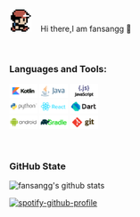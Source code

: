 </br>
<p>
<img src="https://github.com/fansangg/fansangg/blob/master/assets/avatar.png?raw=true" width="8%" height="8%"> 
       &nbsp;&nbsp;&nbsp;Hi there,I am fansangg  👋 
</p> 
</br>

### Languages and Tools:

<p>
    <code><img width="10%" src="https://raw.githubusercontent.com/fansangg/fansangg/6ce97b2c9462f87e1b42fada64b7c139fc456de1/assets/kotlinlang-ar21.svg"></code>
    <code><img width="10%" src="https://raw.githubusercontent.com/fansangg/fansangg/6ce97b2c9462f87e1b42fada64b7c139fc456de1/assets/java-horizontal.svg"></code>
    <code><img width="10%" src="https://raw.githubusercontent.com/fansangg/fansangg/6ce97b2c9462f87e1b42fada64b7c139fc456de1/assets/javascript-horizontal.svg"></code>
    <br />
    <code><img width="10%" src="https://raw.githubusercontent.com/fansangg/fansangg/6ce97b2c9462f87e1b42fada64b7c139fc456de1/assets/python-horizontal.svg"></code>
    <code><img width="10%" src="https://raw.githubusercontent.com/fansangg/fansangg/6ce97b2c9462f87e1b42fada64b7c139fc456de1/assets/reactjs-ar21.svg"></code>
    <code><img width="10%" src="https://raw.githubusercontent.com/fansangg/fansangg/6ce97b2c9462f87e1b42fada64b7c139fc456de1/assets/dartlang-ar21.svg"></code>
    <br />
    <code><img width="10%" src="https://raw.githubusercontent.com/fansangg/fansangg/6ce97b2c9462f87e1b42fada64b7c139fc456de1/assets/android-ar21.svg"></code>
    <code><img width="10%" src="https://raw.githubusercontent.com/fansangg/fansangg/6ce97b2c9462f87e1b42fada64b7c139fc456de1/assets/gradle-ar21.svg"></code>
    <code><img width="10%" src="https://raw.githubusercontent.com/fansangg/fansangg/6ce97b2c9462f87e1b42fada64b7c139fc456de1/assets/git-scm-ar21.svg"></code>
</p>
</br>

### GitHub State


![fansangg's github stats](https://github-readme-stats.vercel.app/api?username=fansangg&count_private=true&show_icons=true&hide=stars)

[![spotify-github-profile](https://spotify-github-profile.vercel.app/api/view?uid=70w68haugf0qf9r4kkq52l375&cover_image=true&theme=default)](https://github.com/kittinan/spotify-github-profile)


<!--
**fansangg/fansangg** is a ✨ _special_ ✨ repository because its `README.md` (this file) appears on your GitHub profile.

Here are some ideas to get you started:

- 🔭 I’m currently working on ...
- 🌱 I’m currently learning ...
- 👯 I’m looking to collaborate on ...
- 🤔 I’m looking for help with ...
- 💬 Ask me about ...
- 📫 How to reach me: ...
- 😄 Pronouns: ...
- ⚡ Fun fact: ...
-->
